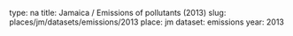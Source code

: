 type: na
title: Jamaica / Emissions of pollutants (2013)
slug: places/jm/datasets/emissions/2013
place: jm
dataset: emissions
year: 2013
